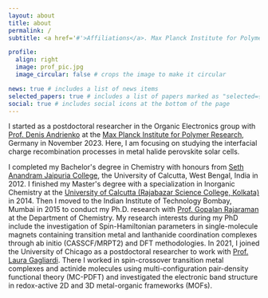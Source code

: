 ```yaml
---
layout: about
title: about
permalink: /
subtitle: <a href='#'>Affiliations</a>. Max Planck Institute for Polymer Research

profile:
  align: right
  image: prof_pic.jpg
  image_circular: false # crops the image to make it circular

news: true # includes a list of news items
selected_papers: true # includes a list of papers marked as "selected={true}"
social: true # includes social icons at the bottom of the page
---
```


I started as a postdoctoral researcher in the Organic Electronics group with [Prof. Denis Andrienko](https://www2.mpip-mainz.mpg.de/~andrienk/) at the [Max Planck Institute for Polymer Research](https://www.mpip-mainz.mpg.de/), Germany in November 2023. Here, I am focusing on studying the interfacial charge recombination processes in metal halide perovskite solar cells.

I completed my Bachelor's degree in Chemistry with honours from [Seth Anandram Jaipuria College](https://www.sajaipuriacollege.ac.in/), the University of Calcutta, West Bengal, India in 2012. I finished my Master's degree with a specialization in Inorganic Chemistry at the [University of Calcutta (Rajabazar Science College, Kolkata)](https://www.caluniv.ac.in/academic/Chemistry.html) in 2014. Then I moved to the Indian Institute of Technology Bombay, Mumbai in 2015 to conduct my Ph.D. research with [Prof. Gopalan Rajaraman](https://www.chem.iitb.ac.in/~rajaraman/) at the Department of Chemistry. My research interests during my PhD include the investigation of Spin-Hamiltonian parameters in single-molecule magnets containing transition metal and lanthanide coordination complexes through ab initio (CASSCF/MRPT2) and DFT methodologies. In 2021, I joined the University of Chicago as a postdoctoral researcher to work with [Prof. Laura Gagliardi](https://gagliardigroup.uchicago.edu/). There I worked in spin-crossover transition metal complexes and actinide molecules using multi-configuration pair-density functional theory (MC-PDFT) and investigated the electronic band structure in redox-active 2D and 3D metal-organic frameworks (MOFs).

